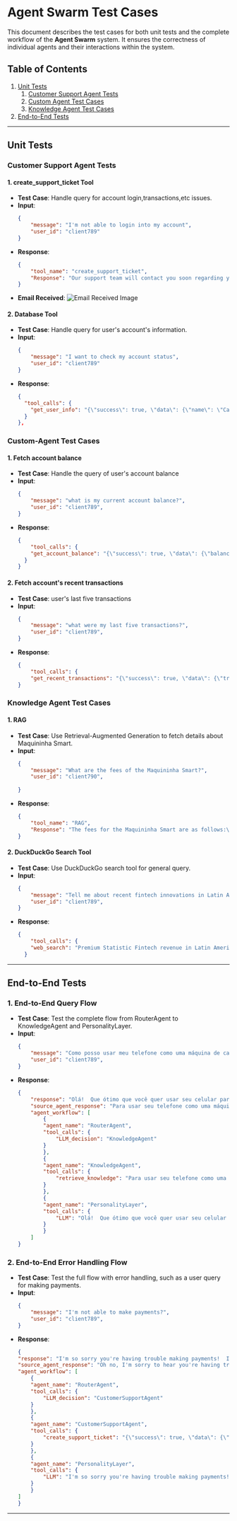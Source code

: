 # Agent Swarm Test Cases

This document describes the test cases for both unit tests and the complete workflow of the **Agent Swarm** system. It ensures the correctness of individual agents and their interactions within the system.

## Table of Contents

1. [Unit Tests](#unit-tests)
   1. [Customer Support Agent Tests](#customer-support-agent-tests)
   2. [Custom Agent Test Cases](#custom-agent-test-cases)
   3. [Knowledge Agent Test Cases](#knowledge-agent-test-cases)
2. [End-to-End Tests](#end-to-end-tests)

---

## Unit Tests

### Customer Support Agent Tests

#### 1. **create_support_ticket Tool**

- **Test Case**: Handle query for account login,transactions,etc issues.
- **Input**:
    ```json
    {
        "message": "I'm not able to login into my account",
        "user_id": "client789"
    }
    ```
- **Response**:
    ```json
    {
        "tool_name": "create_support_ticket",
        "Response": "Our support team will contact you soon regarding your question: “I'm not able to login into my account.” (user: client789)."
    }
    ```
- **Email Received**:
  ![Email Received Image](./Graphs/customer_support_email.png)

#### 2. **Database Tool**

- **Test Case**: Handle query for user's account's information.
- **Input**:
    ```json
    {
        "message": "I want to check my account status",
        "user_id": "client789"
    }
    ```
- **Response**:
    ```json
    {
      "tool_calls": {
        "get_user_info": "{\"success\": true, \"data\": {\"name\": \"Carlos Oliveira\", \"email\": \"carlos@email.com\", \"account_status\": \"active\", \"created_date\": \"2023-03-25\"}, \"message\": \"User information retrieved successfully\"}"
      }
    },
    ```

### Custom-Agent Test Cases

#### 1. **Fetch account balance**

- **Test Case**: Handle the query of user's account balance
- **Input**:
    ```json
    {
        "message": "what is my current account balance?",
        "user_id": "client789",
    }
    ```
- **Response**:
    ```json
    {
        "tool_calls": {
        "get_account_balance": "{\"success\": true, \"data\": {\"balance\": 500.75}, \"message\": \"Account balance retrieved successfully\"}"
      }
    }
    ```

#### 2. **Fetch account's recent transactions**

- **Test Case**: user's last five transactions
- **Input**:
    ```json
    {
        "message": "what were my last five transactions?",
        "user_id": "client789",
    }
    ```
- **Response**:
    ```json
    {
        "tool_calls": {
        "get_recent_transactions": "{\"success\": true, \"data\": {\"transactions\": [{\"id\": \"tx005\", \"amount\": -300.0, \"date\": \"2025-06-12\", \"description\": \"Pagamento boleto\"}, {\"id\": \"tx006\", \"amount\": 400.0, \"date\": \"2025-06-11\", \"description\": \"Depósito via transferência\"}, {\"id\": \"tx007\", \"amount\": -50.0, \"date\": \"2025-06-10\", \"description\": \"Compra online\"}]}, \"message\": \"Retrieved 3 recent transactions\"}"}
    }
    ```

### Knowledge Agent Test Cases

#### 1. **RAG**

- **Test Case**: Use Retrieval-Augmented Generation to fetch details about Maquininha Smart.
- **Input**:
    ```json
    {
        "message": "What are the fees of the Maquininha Smart?",
        "user_id": "client790",
        
    }
    ```
- **Response**:
    ```json
    {
        "tool_name": "RAG",
        "Response": "The fees for the Maquininha Smart are as follows:\n\n- 0.00% for Pix\n- 0.75% for Debit\n- 2.69% for Credit 1x\n- 8.99% for Credit 12x"
    }
    ```

#### 2. **DuckDuckGo Search Tool**

- **Test Case**: Use DuckDuckGo search tool for general query.
- **Input**:
    ```json
    {
        "message": "Tell me about recent fintech innovations in Latin America.",
        "user_id": "client789",
    }
    ```
- **Response**:
    ```json
    {
        "tool_calls": {
        "web_search": "Premium Statistic Fintech revenue in Latin America 2017-2023, with forecasts to 2028 Premium Statistic Population using mobile money services in Latin America 2021, by select countries Insights from industry experts and recent data suggest that the region's fintech ecosystem is not only bouncing back but also evolving in ways that could reshape financial services across Latin America. A Steady Climb in Fintech Investments. The Latin American fintech sector has witnessed fluctuating investment trends over recent years. In ... The fintech sector in Latin America continues to evolve, adopting emerging technologies and expanding its reach beyond traditional financial transactions. Artificial intelligence (AI) is at the center of these innovations, with 83 fintechs in the region already utilizing this technology, according to the Emerging Tech Report 2024. As Latin America becomes a global leader in fintech innovation, open APIs are transforming how financial services are delivered, enabling faster product development, seamless integration, and enhanced user experiences.With fintech investments in Latin America surpassing $8 billion in 2022 (CB Insights) and initiatives like Brazil's Open Finance system and Mexico's Fintech Law gaining ... Latin America (LATAM) has witnessed a significant shift towards digital payments, with its FinTech industry experiencing remarkable growth and even doubling in size between 2018 and 2021. LATAM's increasing adoption of payment technology is driven largely by the desire to bridge the financial inclusion gap, improve efficiency, and foster ..."}
      }
    ```

---

## End-to-End Tests

### 1. **End-to-End Query Flow**

- **Test Case**: Test the complete flow from RouterAgent to KnowledgeAgent and PersonalityLayer.
- **Input**:
    ```json
    {
        "message": "Como posso usar meu telefone como uma máquina de cartão?",
        "user_id": "client789",
    }
    ```
- **Response**:
    ```json
    {
        "response": "Olá!  Que ótimo que você quer usar seu celular para receber pagamentos!  Com o aplicativo InfinityPay e o recurso InfiniteTap, você pode fazer exatamente isso!  Basta baixar o aplicativo e aproveitar a praticidade de receber pagamentos por aproximação, diretamente no seu telefone.  \n\nFicou com alguma dúvida ou precisa de ajuda com o download ou configuração?  Estou à disposição!",
        "source_agent_response": "Para usar seu telefone como uma máquina de cartão, baixe o aplicativo InfinitePay e utilize a função InfiniteTap.  Este aplicativo permite que você receba pagamentos por aproximação, transformando seu celular em uma maquininha de cartão.",
        "agent_workflow": [
            {
            "agent_name": "RouterAgent",
            "tool_calls": {
                "LLM_decision": "KnowledgeAgent"
            }
            },
            {
            "agent_name": "KnowledgeAgent",
            "tool_calls": {
                "retrieve_knowledge": "Para usar seu telefone como uma máquina de cartão, você pode baixar o aplicativo InfinitePay e usar a função InfiniteTap.  O aplicativo transforma seu dispositivo em uma máquina de cartão para que você possa receber pagamentos por aproximação."
            }
            },
            {
            "agent_name": "PersonalityLayer",
            "tool_calls": {
                "LLM": "Olá!  Que ótimo que você quer usar seu celular para receber pagamentos!  Com o aplicativo InfinityPay e o recurso InfiniteTap, você pode fazer exatamente isso!  Basta baixar o aplicativo e aproveitar a praticidade de receber pagamentos por aproximação, diretamente no seu telefone.  \n\nFicou com alguma dúvida ou precisa de ajuda com o download ou configuração?  Estou à disposição!"
            }
            }
        ]
    }
    ```

### 2. **End-to-End Error Handling Flow**

- **Test Case**: Test the full flow with error handling, such as a user query for making payments.
- **Input**:
    ```json
    {
        "message": "I'm not able to make payments?",
        "user_id": "client789",
    }
    ```
- **Response**:
    ```json
    {
    "response": "I'm so sorry you're having trouble making payments!  I've already created a support ticket (ID: 34b28942-ee49-4818-ad75-3392e5f201a7) for you, and you'll receive an email with updates shortly.  Is there anything else I can assist you with today?",
    "source_agent_response": "Oh no, I'm sorry to hear you're having trouble making payments. I've created a support ticket (ID: 34b28942-ee49-4818-ad75-3392e5f201a7) to get this resolved for you quickly.  You'll receive an email with updates.  In the meantime, is there anything else I can help you with?",
    "agent_workflow": [
        {
        "agent_name": "RouterAgent",
        "tool_calls": {
            "LLM_decision": "CustomerSupportAgent"
        }
        },
        {
        "agent_name": "CustomerSupportAgent",
        "tool_calls": {
            "create_support_ticket": "{\"success\": true, \"data\": {\"ticket_id\": \"34b28942-ee49-4818-ad75-3392e5f201a7\"}, \"message\": \"Support ticket 34b28942-ee49-4818-ad75-3392e5f201a7 created successfully. Email notification sent.\"}"
        }
        },
        {
        "agent_name": "PersonalityLayer",
        "tool_calls": {
            "LLM": "I'm so sorry you're having trouble making payments!  I've already created a support ticket (ID: 34b28942-ee49-4818-ad75-3392e5f201a7) for you, and you'll receive an email with updates shortly.  Is there anything else I can assist you with today?"
        }
        }
    ]
    }
    ```

---

